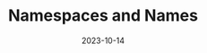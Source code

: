 ---
title: "Namespaces and Names"
linkTitle: "Namespaces and Names"
weight: 3
date: 2023-10-14
description: >
  Working with Namespaces and Names
---